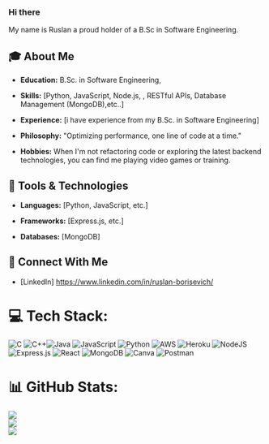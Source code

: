 ### Hi there 
My name is Ruslan a proud holder of a B.Sc in Software Engineering.
## 🎓 About Me

- **Education:** B.Sc. in Software Engineering,

- **Skills:** [Python, JavaScript, Node.js, , RESTful APIs, Database Management (MongoDB),etc..]

- **Experience:** [i have experience from my B.Sc. in Software Engineering]

- **Philosophy:** "Optimizing performance, one line of code at a time."

- **Hobbies:** When I'm not refactoring code or exploring the latest backend technologies, you can find me playing video games or training.

## 🔧 Tools & Technologies

- **Languages:** [Python, JavaScript, etc.]
  
- **Frameworks:** [Express.js, etc.]
  
- **Databases:** [MongoDB]
  
## 🤝 Connect With Me

- [LinkedIn] https://www.linkedin.com/in/ruslan-borisevich/

# 💻 Tech Stack:
![C](https://img.shields.io/badge/c-%2300599C.svg?style=for-the-badge&logo=c&logoColor=white) ![C++](https://img.shields.io/badge/c++-%2300599C.svg?style=for-the-badge&logo=c%2B%2B&logoColor=white)![Java](https://img.shields.io/badge/java-%23ED8B00.svg?style=for-the-badge&logo=java&logoColor=white) ![JavaScript](https://img.shields.io/badge/javascript-%23323330.svg?style=for-the-badge&logo=javascript&logoColor=%23F7DF1E) ![Python](https://img.shields.io/badge/python-3670A0?style=for-the-badge&logo=python&logoColor=ffdd54) ![AWS](https://img.shields.io/badge/AWS-%23FF9900.svg?style=for-the-badge&logo=amazon-aws&logoColor=white) ![Heroku](https://img.shields.io/badge/heroku-%23430098.svg?style=for-the-badge&logo=heroku&logoColor=white) ![NodeJS](https://img.shields.io/badge/node.js-6DA55F?style=for-the-badge&logo=node.js&logoColor=white)![Express.js](https://img.shields.io/badge/express.js-%23404d59.svg?style=for-the-badge&logo=express&logoColor=%2361DAFB) ![React](https://img.shields.io/badge/react-%2320232a.svg?style=for-the-badge&logo=react&logoColor=%2361DAFB) ![MongoDB](https://img.shields.io/badge/MongoDB-%234ea94b.svg?style=for-the-badge&logo=mongodb&logoColor=white) ![Canva](https://img.shields.io/badge/Canva-%2300C4CC.svg?style=for-the-badge&logo=Canva&logoColor=white) ![Postman](https://img.shields.io/badge/Postman-FF6C37?style=for-the-badge&logo=postman&logoColor=white)
# 📊 GitHub Stats:
![](https://github-readme-stats.vercel.app/api?username=CodingWithRuslan&theme=dark&hide_border=false&include_all_commits=false&count_private=true)<br/>
![](https://github-readme-streak-stats.herokuapp.com/?user=CodingWithRuslan&theme=dark&hide_border=false)<br/>
![](https://github-readme-stats.vercel.app/api/top-langs/?username=CodingWithRuslan&theme=dark&hide_border=false&include_all_commits=false&count_private=true&layout=compact)





